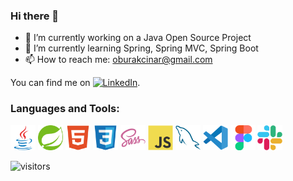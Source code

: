 ### Hi there 👋


- 🔭 I’m currently working on a Java Open Source Project
- 🌱 I’m currently learning Spring, Spring MVC, Spring Boot
- 📫 How to reach me: oburakcinar@gmail.com


[2.2]: https://raw.githubusercontent.com/MartinHeinz/MartinHeinz/master/linkedin-3-16.png (LinkedIn)
[2]: https://www.linkedin.com/in/omer-burak-cinar/

You can find me on [![LinkedIn][2.2]][2].


<h3 align="left">Languages and Tools:</h3>
<p align="left">  <img src="https://github.com/devicons/devicon/blob/master/icons/java/java-original.svg"  width="40" height="40">
<img src="https://github.com/devicons/devicon/blob/master/icons/spring/spring-original.svg"  width="40" height="40">
<img src="https://github.com/devicons/devicon/blob/master/icons/html5/html5-plain.svg"  width="40" height="40">
<img src="https://github.com/devicons/devicon/blob/master/icons/css3/css3-original.svg"  width="40" height="40">
<img src="https://github.com/devicons/devicon/blob/master/icons/sass/sass-original.svg"  width="40" height="40">
<img src="https://github.com/devicons/devicon/blob/master/icons/javascript/javascript-original.svg"  width="40" height="40">
<img src="https://github.com/devicons/devicon/blob/master/icons/mysql/mysql-original.svg"  width="40" height="40">
<img src="https://github.com/devicons/devicon/blob/master/icons/vscode/vscode-original.svg"  width="40" height="40">
<img src="https://github.com/devicons/devicon/blob/master/icons/figma/figma-original.svg"  width="40" height="40">
<img src="https://github.com/devicons/devicon/blob/master/icons/slack/slack-original.svg"  width="40" height="40">
</p>

![visitors](https://visitor-badge.glitch.me/badge?page_id=oburakcinar.oburakcinar&left_color=green&right_color=red)

